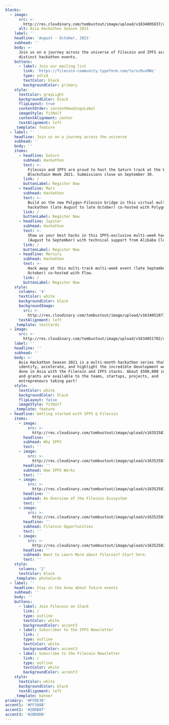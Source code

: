 ```yaml
---
blocks:
  - image:
      src: >-
        http://res.cloudinary.com/tombustout/image/upload/v1634005837/asia-hackathon-hero_isb8ak.png
      alt: Asia Hackathon Season 2021
    label: ''
    headline: 'August - October, 2021'
    subhead: ''
    body: >-
      Join us on a journey across the universe of Filecoin and IPFS across four
      distinct hackathon events.
    buttons:
      - label: Join our mailing list
        link: 'https://filecoin-community.typeform.com/to/scRusMWz'
        type: solid
        textColor: black
        backgroundColor: primary
    style:
      textColor: grayLight
      backgroundColor: black
      flipLayout: true
      contentOrder: contentHeadingsLabel
      imageStyle: fitHalf
      contentAlignment: center
      textAlignment: left
    _template: feature
  - label: ''
    headline: Join us on a journey across the universe
    subhead: ''
    body: ''
    items:
      - headline: Saturn
        subhead: Hackathon
        text: >-
          Filecoin and IPFS are proud to host the Saturn track at the Wanxiang
          Blockchain Week 2021. Submissions close on September 30.
        link: /
        buttonLabel: Register Now
      - headline: Mars
        subhead: Hackathon
        text: >-
          Build on the new Polygon-Filecoin bridge in this virtual multi-week
          hackathon (late August to late October) co-hosted with Polygon.
        link: /
        buttonLabel: Register Now
      - headline: Jupiter
        subhead: Hackathon
        text: >-
          Show us your best hacks in this IPFS-exclusive multi-week hackathon
          (August to September) with technical support from Alibaba Cloud.
        link: /
        buttonLabel: Register Now
      - headline: Mercury
        subhead: Hackathon
        text: >-
          Hack away at this multi-track multi-week event (late September to late
          October) co-hosted with Flow.
        link: /
        buttonLabel: Register Now
    style:
      columns: '4'
      textColor: white
      backgroundColor: black
      backgroundImage:
        src: >-
          http://res.cloudinary.com/tombustout/image/upload/v1634052877/space_bg_i9grrg.png
      textAlignment: left
    _template: textCards
  - image:
      src: >-
        http://res.cloudinary.com/tombustout/image/upload/v1634051702/astronaut_adbtov.png
    label: ''
    headline: ''
    subhead: ''
    body: >-
      Asia Hackathon Season 2021 is a multi-month hackathon series that will
      identify, accelerate, and highlight the incredible development work being
      done in Asia with the Filecoin and IPFS stacks. About $500,000 in prizes
      and grants are available to the teams, startups, projects, and
      entrepreneurs taking part!
    style:
      textColor: white
      backgroundColor: black
      flipLayout: false
      imageStyle: fitHalf
    _template: feature
  - headline: Getting started with IPFS & Filecoin
    items:
      - image:
          src: >-
            http://res.cloudinary.com/tombustout/image/upload/v1635258307/why-ipfs_lwt8cv.png
        headline: ''
        subhead: Why IPFS
        text: ''
      - image:
          src: >-
            http://res.cloudinary.com/tombustout/image/upload/v1635258314/how-ipfs-works_mnha4d.png
        headline: ''
        subhead: How IPFS Works
        text: ''
      - image:
          src: >-
            http://res.cloudinary.com/tombustout/image/upload/v1635258338/filecoin-ecosystem-overview_e98fbi.png
        headline: ''
        subhead: An Overview of the Filecoin Ecosystem
        text: ''
      - image:
          src: >-
            http://res.cloudinary.com/tombustout/image/upload/v1635258344/filecoin-opportunities_velarn.png
        headline: ''
        subhead: Filecoin Opportunities
        text: ''
      - image:
          src: >-
            http://res.cloudinary.com/tombustout/image/upload/v1635258274/filecoin-learn-more_xn4wfx.png
        headline: ''
        subhead: Want to Learn More about Filecoin? Start here.
        text: ''
    style:
      columns: '2'
      textColor: black
    _template: photoCards
  - label: ''
    headline: Stay in the know about future events
    subhead: ''
    body: ''
    buttons:
      - label: Join Filecoin on Slack
        link: /
        type: outline
        textColor: white
        backgroundColor: accent3
      - label: Subscriber to the IPFS Newsletter
        link: /
        type: outline
        textColor: white
        backgroundColor: accent3
      - label: Subscribe to the Filecoin Newsletter
        link: /
        type: outline
        textColor: white
        backgroundColor: accent3
    style:
      textColor: white
      backgroundColor: black
      textAlignment: left
    _template: banner
primary: '#FFDE30'
accent1: '#FF388B'
accent2: '#2DDB87'
accent3: '#2DD0DB'
---
```


